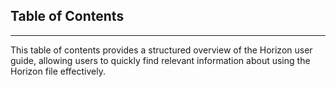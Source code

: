 ## Table of Contents
_____
This table of contents provides a structured overview of the Horizon user guide, allowing users to quickly find relevant information about using the Horizon file effectively.


